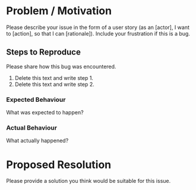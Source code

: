# Problem / Motivation

Please describe your issue in the form of a user story (as an [actor], I want to [action], so that I can [rationale]). Include your frustration if this is a bug.

## Steps to Reproduce

Please share how this bug was encountered.

1. Delete this text and write step 1.
2. Delete this text and write step 2.

### Expected Behaviour

What was expected to happen?

### Actual Behaviour

What actually happened?

# Proposed Resolution

Please provide a solution you think would be suitable for this issue.